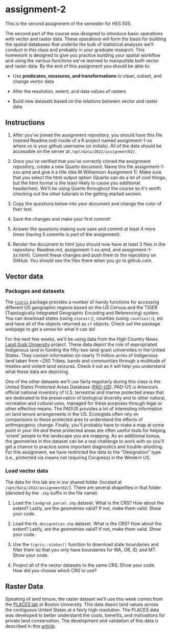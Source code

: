 # assignment-2

This is the second assignment of the semester for HES 505.

The second part of the course was designed to introduce basic operations with vector and raster data. These operations will form the basis for building the spatial databases that underlie the bulk of statistical analyses we'll conduct in this class and probably in your graduate research. This homework is designed to give you practice building your spatial workflow and using the various functions we've learned to maniputlate both vector and raster data. By the end of this assignment you should be able to:

* Use __predicates, measures, and transformations__ to clean, subset, and change vector data

* Alter the resolution, extent, and data values of rasters

* Build new datasets based on the relations between vector and raster data

## Instructions

1. After you've joined the assignment repository, you should have this file (named Readme.md) inside of a R project named assignment-1-xx where xx is your github username (or initials). All of the data should be accessible on the server at `/opt/data/2022/assignment02/`.

2. Once you've verified that you've correctly cloned the assignment repository, create a new Quarto document. Name this file assignment-1-xxx.qmd and give it a title (like M Williamson Assignment 1). Make sure that you select the html output option (Quarto can do a lot of cool things, but the html format is the least-likely to cause you additional headaches). We'll be using Quarto throughout the course so it's worth checking out the other tutorials in the getting started section.

3. Copy the questions below into your document and change the color of their text.

4. Save the changes and make your first commit!

5. Answer the questions making sure save and commit at least 4 more times (having 5 commits is part of the assignment).

6. Render the document to html (you should now have at least 3 files in the repository: Readme.md, assignment-1-xx.qmd, and assignment-1-xx.html). Commit these changes and push them to the repository on GitHub. You should see the files there when you go to github.com.


## Vector data

### Packages and datasets
The [`tigris`](https://github.com/walkerke/tigris) package provides a number of handy functions for accessing different US geographic regions based on the US Census and the TIGER (Topologically Integrated Geographic Encoding and Referencing) system. You can download states (using `states()`), counties (using `counties()`), etc and have all of the objects returned as `sf` objects. Check out the package webpage to get a sense for what it can do!

For the next few weeks, we'll be using data from the High Country News [Land Grab University](https://www.landgrabu.org/) project. These data depict the role of expropriated Indigenous land in funding the fifty-two land-grant universities in the United States. They contain information on nearly 11 million acres of Indigenous land taken from ~250 Tribes, bands and communities through a multitude of treaties and violent land seizures. Check it out as it will help you understand what these data are depicting.

One of the other datasets we'll use fairly regulrarly during this class is the United States Protected Areas Database ([PAD-US](https://www.usgs.gov/core-science-systems/science-analytics-and-synthesis/gap/science/protected-areas)). PAD-US is America’s official national inventory of U.S. terrestrial and marine protected areas that are dedicated to the preservation of biological diversity and to other natural, recreation and cultural uses, managed for these purposes through legal or other effective means. The PADUS provides a lot of interesting information on land tenure arrangements in the US. Ecologists often rely on comparisons to these protected ares to understand the effects of anthropogenic change. Finally, you'll probably have to make a map at some point in your life and these protected areas are often useful tools for helping 'orient' people to the landscape you are mapping. As an additional bonus, the geometries in this dataset can be a real challenge to work with so you'll get a chance to practice some important diagnostics and trouble-shooting. For this assignment, we have restricted the data to the "Designation" type (i.e., protected via means not requiring Congress) in the Western US.




### Load vector data

The data for this lab are in our shared folder (located at `/opt/data/2022/assignment02/`). There are several shapefiles in that folder (denoted by the `.shp` suffix in the file name). 

1. Load the `landgrab_parcel.shp` dataset. What is the CRS? How about the extent? Lastly, are the geometries valid? If not, make them valid. Show your code.

2. Load the `PA_designation.shp` dataset. What is the CRS? How about the extent? Lastly, are the geometries valid? If not, make them valid. Show your code.

3. Use the `tigris::states()` function to download state boundaries and filter them so that you only have boundaries for WA, OR, ID, and MT. Show your code.

4. Project all of the vector datasets to the same CRS. Show your code. How did you choose which CRS to use?

## Raster Data

Speaking of land tenure, the raster dataset we'll use this week comes from the [PLACES lab](https://placeslab.org/places/) at Boston University. This data depict land values across the contiguous United States at a fairly high resolution. The PLACES data was developed to better understand the costs, benefits, and motivaitons for private land conservation. The development and validation of this data is described in this [article](https://www.pnas.org/content/117/47/29577).



